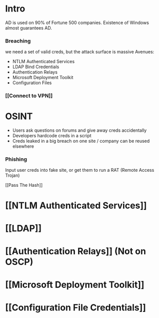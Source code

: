 # Intro
AD is used on 90% of Fortune 500 companies. Existence of Windows almost guarantees AD.
### Breaching
we need a set of valid creds, but the attack surface is massive
Avenues:
- NTLM Authenticated Services
- LDAP Bind Credentials
- Authentication Relays
- Microsoft Deployment Toolkit
- Configuration Files

### [[Connect to VPN]]


# OSINT
- Users ask questions on forums and give away creds accidentally
- Developers hardcode creds in a script
- Creds leaked in a big breach on one site / company can be reused elsewhere
### Phishing
Input user creds into fake site, or get them to run a RAT (Remote Access Trojan)

[[Pass The Hash]]

# [[NTLM Authenticated Services]]

# [[LDAP]]

# [[Authentication Relays]] (Not on OSCP)

# [[Microsoft Deployment Toolkit]]

# [[Configuration File Credentials]]
